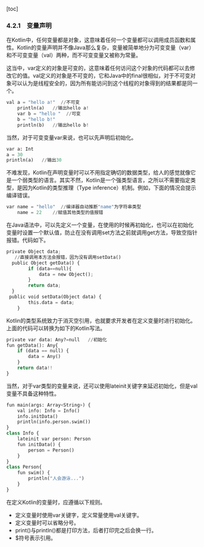 [toc]

### 4.2.1　变量声明

在Kotlin中，任何变量都是对象，这意味着任何一个变量都可以调用成员函数和属性。Kotlin的变量声明并不像Java那么复杂，变量被简单地分为可变变量（var）和不可变变量（val）两种，而不可变变量又被称为常量。

这当中，var定义的对象是可变的，这意味着任何访问这个对象的代码都可以去修改它的值。val定义的对象是不可变的，它和Java中的final很相似，对于不可变对象可以认为是线程安全的，因为所有能访问到这个线程的对象得到的结果都是同一个。

```python
val a = "hello a!"  //不可变
    println(a)   //输出hello a!
    var b = "hello "  //可变
    b = "hello b!"
    println(b)   //输出hello b!
```

当然，对于可变变量var来说，也可以先声明后初始化。

```python
var a: Int
a = 30
println(a)   //输出30
```

不难发现，Kotlin在声明变量时可以不用指定确切的数据类型，给人的感觉就像它是一个弱类型的语言。其实不然，Kotlin是一个强类型语言，之所以不需要指定类型，是因为Kotlin的类型推理（Type inference）机制。例如，下面的情况会提示编译错误。

```python
var name = "hello"  //编译器自动推断"name"为字符串类型
    name = 22    //赋值其他类型的值报错
```

在Java语法中，可以先定义一个变量，在使用的时候再初始化，也可以在初始化变量时设置一个默认值，防止在没有调用set方法之前就调用get方法，导致空指针报错。代码如下。

```python
private Object data;
   //直接调用本方法会报错，因为没有调用setData()
  public Object getData() {    
        if (data==null){
            data = new Object();
        }
        return data;
  }
 public void setData(Object data) {
        this.data = data;
    }
```

Kotlin的类型系统致力于消灭空引用，也就要求开发者在定义变量时进行初始化。上面的代码可以转换为如下的Kotlin写法。

```python
private var data: Any?=null   //初始化
fun getData(): Any{
    if (data == null) {
        data = Any()
    }
    return data!!    
}
```

当然，对于var类型的变量来说，还可以使用lateinit关键字来延迟初始化，但是val变量不具备这种特性。

```python
fun main(args: Array<String>) {
    val info: Info = Info()
    info.initData()
    println(info.person.swim())   
}
class Info {
    lateinit var person: Person
    fun initData() {
        person = Person()
    }
}
class Person{
    fun swim() {
        println("人会游泳...")
    }
}
```

在定义Kotlin的变量时，应遵循以下规则。

+ 定义变量时使用var关键字，定义常量使用val关键字。
+ 定义变量时可以省略分号。
+ print()与println()都是打印方法，后者打印完之后会换一行。
+ $符号表示引用。

